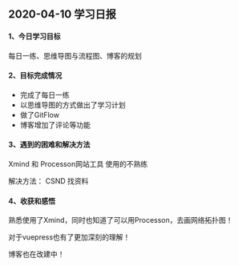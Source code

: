 ## 2020-04-10 学习日报

#### 1、今日学习目标

每日一练、思维导图与流程图、博客的规划

#### 2、目标完成情况

- 完成了每日一练
- 以思维导图的方式做出了学习计划
- 做了GitFlow
- 博客增加了评论等功能

#### 3、遇到的困难和解决方法

Xmind 和 Processon网站工具 使用的不熟练

解决方法： CSND 找资料

#### 4、收获和感悟

熟悉使用了Xmind，同时也知道了可以用Processon，去画网络拓扑图！

对于vuepress也有了更加深刻的理解！

博客也在改建中！
